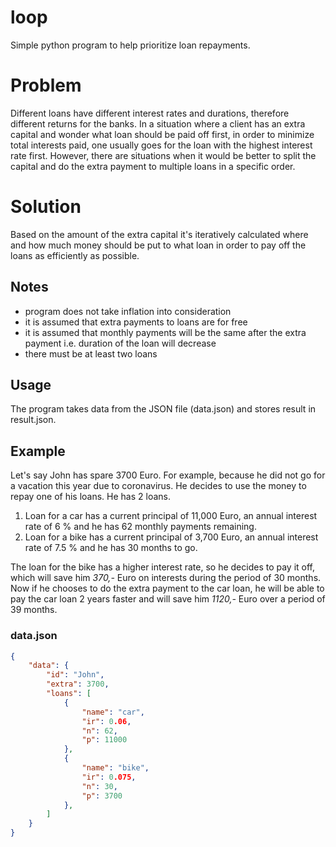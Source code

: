 # loop
Simple python program to help prioritize loan repayments.

# Problem

Different loans have different interest rates and durations, therefore different returns for the banks.
In a situation where a client has an extra capital and wonder what loan should be paid off first, in order to 
minimize total interests paid, one usually goes for the loan with the highest interest rate first. 
However, there are situations when it would be better to split the capital and do the extra payment to multiple loans 
in a specific order. 

# Solution
Based on the amount of the extra capital it's iteratively calculated where and how much money should be put to what loan in order to pay off the loans as efficiently as possible.

## Notes
 - program does not take inflation into consideration
 - it is assumed that extra payments to loans are for free
 - it is assumed that monthly payments will be the same after the extra payment i.e. duration of the loan will decrease
 - there must be at least two loans

## Usage

The program takes data from the JSON file (data.json) and stores result in result.json.

## Example

Let's say John has spare 3700 Euro. For example, because he did not go for a vacation this year due to coronavirus. He decides to use the money to repay one of his loans. He has 2 loans.

 1. Loan for a car has a current principal of 11,000 Euro, an annual interest rate of 6 % and he has 62 monthly payments remaining.
 2. Loan for a bike has a current principal of 3,700 Euro, an annual interest rate of 7.5 % and he has 30 months to go.

The loan for the bike has a higher interest rate, so he decides to pay it off, which will save him *370,-* Euro on interests during the period of 30 months. Now if he chooses to do the extra payment to the car loan, he will be able to pay the car loan 2 years faster and will save him *1120,-* Euro over a period of 39 months.

### data.json
```json
{
    "data": {
        "id": "John",
        "extra": 3700,
        "loans": [
            {
                "name": "car",
                "ir": 0.06,
                "n": 62,
                "p": 11000
            },
            {
                "name": "bike",
                "ir": 0.075,
                "n": 30,
                "p": 3700
            },
        ]
    }
}
```
